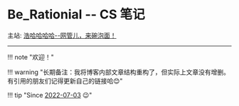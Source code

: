 # Be_Rationial -- CS 笔记

主站: [浩哈哈哈哈--网管儿，来碗泡面！](https://haohaha.cn)

---
<!---
!!! partypopper "2024，新年快乐！"

!!! success "月总结"

    - [1月](https://chat.haohaha.cn/thought/2024_monthly_summary/01/)

!!! note "公告"

	2022-2023年的记录[在此](https://chat.haohaha.cn/thought/learn-record/2022-2023/)。

	2024年的记录改为更新大事记。
--->

!!! note "欢迎！"

!!! warning "长期备注：我将博客内部文章结构重构了，但实际上文章没有增删。有引用的朋友们记得更新自己的链接哈😊"

!!! tip "Since [2022-07-03](https://github.com/Haohahahaha/cs/commit/194e34eaa3cc1d969bc31f069af82b5db4d59daf) 😉"
